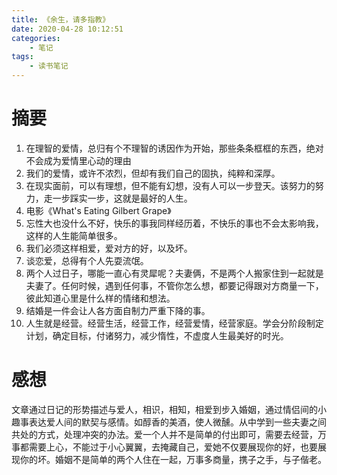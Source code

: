 ```yaml
---
title: 《余生，请多指教》
date: 2020-04-28 10:12:51
categories: 
    - 笔记
tags: 
    - 读书笔记
---
```


# 摘要
1. 在理智的爱情，总归有个不理智的诱因作为开始，那些条条框框的东西，绝对不会成为爱情里心动的理由
2. 我们的爱情，或许不浓烈，但却有我们自己的固执，纯粹和深厚。
3. 在现实面前，可以有理想，但不能有幻想，没有人可以一步登天。该努力的努力，走一步踩实一步，这就是最好的人生。
4. 电影《What's Eating Gilbert Grape》
5. 忘性大也没什么不好，快乐的事我同样经历着，不快乐的事也不会太影响我，这样的人生能简单很多。
6. 我们必须这样相爱，爱对方的好，以及坏。 
7. 谈恋爱，总得有个人先耍流氓。
8. 两个人过日子，哪能一直心有灵犀呢？夫妻俩，不是两个人搬家住到一起就是夫妻了。任何时候，遇到任何事，不管你怎么想，都要记得跟对方商量一下，彼此知道心里是什么样的情绪和想法。
9. 结婚是一件会让人各方面自制力严重下降的事。 
10. 人生就是经营。经营生活，经营工作，经营爱情，经营家庭。学会分阶段制定计划，确定目标，付诸努力，减少惰性，不虚度人生最美好的时光。

# 感想
文章通过日记的形势描述与爱人，相识，相知，相爱到步入婚姻，通过情侣间的小趣事表达爱人间的默契与感情。如醇香的美酒，使人微醺。从中学到一些夫妻之间共处的方式，处理冲突的办法。爱一个人并不是简单的付出即可，需要去经营，万事都需要上心，不能过于小心翼翼，去掩藏自己，爱她不仅要展现你的好，也要展现你的坏。婚姻不是简单的两个人住在一起，万事多商量，携子之手，与子偕老。